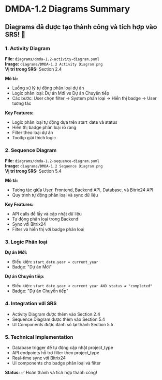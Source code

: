 # DMDA-1.2 Diagrams Summary

## Diagrams đã được tạo thành công và tích hợp vào SRS! 🎉

### 1. Activity Diagram
**File:** `diagrams/dmda-1.2-activity-diagram.puml`  
**Image:** `diagrams/DMDA-1.2 Activity Diagram.png`  
**Vị trí trong SRS:** Section 2.4

**Mô tả:**
- Luồng xử lý tự động phân loại dự án
- Logic phân loại: Dự án Mới vs Dự án Chuyển tiếp
- Các bước: User chọn filter → System phân loại → Hiển thị badge → User tương tác

**Key Features:**
- Logic phân loại tự động dựa trên start_date và status
- Hiển thị badge phân loại rõ ràng
- Filter theo loại dự án
- Tooltip giải thích logic

### 2. Sequence Diagram
**File:** `diagrams/dmda-1.2-sequence-diagram.puml`  
**Image:** `diagrams/DMDA-1.2 Sequence Diagram.png`  
**Vị trí trong SRS:** Section 5.4

**Mô tả:**
- Tương tác giữa User, Frontend, Backend API, Database, và Bitrix24 API
- Quy trình tự động phân loại và sync dữ liệu

**Key Features:**
- API calls để lấy và cập nhật dữ liệu
- Tự động phân loại trong Backend
- Sync với Bitrix24
- Filter và hiển thị với badge phân loại

### 3. Logic Phân loại
**Dự án Mới:**
- Điều kiện: `start_date.year = current_year`
- Badge: "Dự án Mới"

**Dự án Chuyển tiếp:**
- Điều kiện: `start_date.year < current_year AND status ≠ "completed"`
- Badge: "Dự án Chuyển tiếp"

### 4. Integration với SRS
- Activity Diagram được thêm vào Section 2.4
- Sequence Diagram được thêm vào Section 5.4
- UI Components được đánh số lại thành Section 5.5

### 5. Technical Implementation
- Database trigger để tự động cập nhật project_type
- API endpoints hỗ trợ filter theo project_type
- Real-time sync với Bitrix24
- UI components cho badge phân loại và filter

**Status:** ✅ Hoàn thành và tích hợp thành công!
